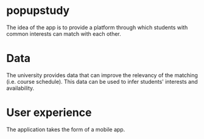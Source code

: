 # popupstudy

The idea of the app is to provide a platform through which students with common interests can match with each other.

# Data

The university provides data that can improve the relevancy of the matching (i.e. course schedule). This data can be used to infer students' interests and availability.

# User experience

The application takes the form of a mobile app.